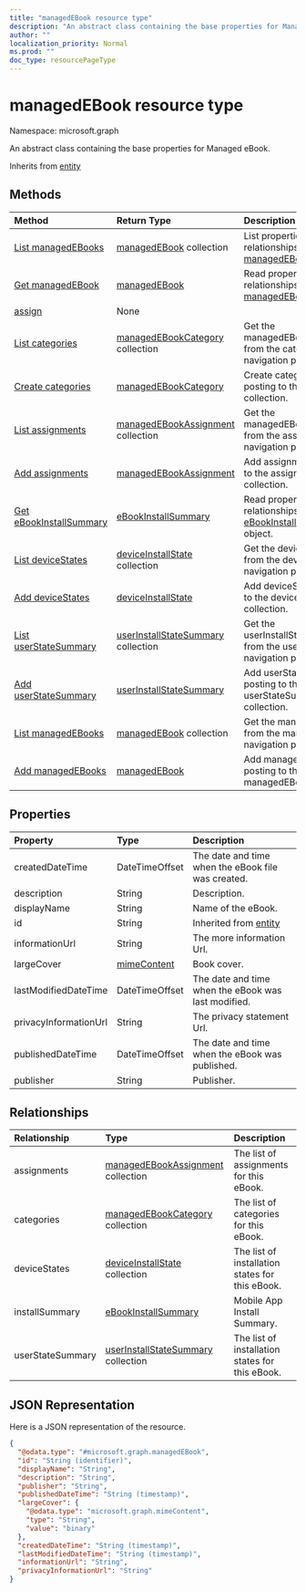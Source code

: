 ```yaml
---
title: "managedEBook resource type"
description: "An abstract class containing the base properties for Managed eBook."
author: ""
localization_priority: Normal
ms.prod: ""
doc_type: resourcePageType
---
```


# managedEBook resource type


Namespace: microsoft.graph

An abstract class containing the base properties for Managed eBook.


Inherits from [entity](../resources/entity.md)

## Methods
|Method|Return Type|Description|
|:---|:---|:---|
|[List managedEBooks](../api/managedebook-list.md)|[managedEBook](../resources/managedebook.md) collection|List properties and relationships of the [managedEBook](../resources/managedebook.md) objects.|
|[Get managedEBook](../api/managedebook-get.md)|[managedEBook](../resources/managedebook.md)|Read properties and relationships of the [managedEBook](../resources/managedebook.md) object.|
|[assign](../api/managedebook-assign.md)|None||
|[List categories](../api/managedebook-list-categories.md)|[managedEBookCategory](../resources/managedebookcategory.md) collection|Get the managedEBookCategories from the categories navigation property.|
|[Create categories](../api/managedebook-post-categories.md)|[managedEBookCategory](../resources/managedebookcategory.md)|Create categories by posting to the categories collection.|
|[List assignments](../api/managedebook-list-assignments.md)|[managedEBookAssignment](../resources/managedebookassignment.md) collection|Get the managedEBookAssignments from the assignments navigation property.|
|[Add assignments](../api/managedebook-post-assignments.md)|[managedEBookAssignment](../resources/managedebookassignment.md)|Add assignments by posting to the assignments collection.|
|[Get eBookInstallSummary](../api/ebookinstallsummary-get.md)|[eBookInstallSummary](../resources/ebookinstallsummary.md)|Read properties and relationships of the [eBookInstallSummary](../resources/ebookinstallsummary.md) object.|
|[List deviceStates](../api/managedebook-list-devicestates.md)|[deviceInstallState](../resources/deviceinstallstate.md) collection|Get the deviceInstallStates from the deviceStates navigation property.|
|[Add deviceStates](../api/managedebook-post-devicestates.md)|[deviceInstallState](../resources/deviceinstallstate.md)|Add deviceStates by posting to the deviceStates collection.|
|[List userStateSummary](../api/managedebook-list-userstatesummary.md)|[userInstallStateSummary](../resources/userinstallstatesummary.md) collection|Get the userInstallStateSummaries from the userStateSummary navigation property.|
|[Add userStateSummary](../api/managedebook-post-userstatesummary.md)|[userInstallStateSummary](../resources/userinstallstatesummary.md)|Add userStateSummary by posting to the userStateSummary collection.|
|[List managedEBooks](../api/intune-apps-deviceappmanagement-list-managedebooks.md)|[managedEBook](../resources/managedebook.md) collection|Get the managedEBooks from the managedEBooks navigation property.|
|[Add managedEBooks](../api/intune-apps-deviceappmanagement-post-managedebooks.md)|[managedEBook](../resources/managedebook.md)|Add managedEBooks by posting to the managedEBooks collection.|

## Properties
|Property|Type|Description|
|:---|:---|:---|
|createdDateTime|DateTimeOffset|The date and time when the eBook file was created.|
|description|String|Description.|
|displayName|String|Name of the eBook.|
|id|String| Inherited from [entity](../resources/entity.md)|
|informationUrl|String|The more information Url.|
|largeCover|[mimeContent](../resources/intune-apps-mimecontent.md)|Book cover.|
|lastModifiedDateTime|DateTimeOffset|The date and time when the eBook was last modified.|
|privacyInformationUrl|String|The privacy statement Url.|
|publishedDateTime|DateTimeOffset|The date and time when the eBook was published.|
|publisher|String|Publisher.|

## Relationships
|Relationship|Type|Description|
|:---|:---|:---|
|assignments|[managedEBookAssignment](../resources/managedebookassignment.md) collection|The list of assignments for this eBook.|
|categories|[managedEBookCategory](../resources/managedebookcategory.md) collection|The list of categories for this eBook.|
|deviceStates|[deviceInstallState](../resources/deviceinstallstate.md) collection|The list of installation states for this eBook.|
|installSummary|[eBookInstallSummary](../resources/ebookinstallsummary.md)|Mobile App Install Summary.|
|userStateSummary|[userInstallStateSummary](../resources/userinstallstatesummary.md) collection|The list of installation states for this eBook.|

## JSON Representation
Here is a JSON representation of the resource.
<!-- {
  "blockType": "resource",
  "keyProperty": "id",
  "@odata.type": "microsoft.graph.managedEBook",
  "baseType": "microsoft.graph.entity",
  "openType": false
}
-->
``` json
{
  "@odata.type": "#microsoft.graph.managedEBook",
  "id": "String (identifier)",
  "displayName": "String",
  "description": "String",
  "publisher": "String",
  "publishedDateTime": "String (timestamp)",
  "largeCover": {
    "@odata.type": "microsoft.graph.mimeContent",
    "type": "String",
    "value": "binary"
  },
  "createdDateTime": "String (timestamp)",
  "lastModifiedDateTime": "String (timestamp)",
  "informationUrl": "String",
  "privacyInformationUrl": "String"
}
```

